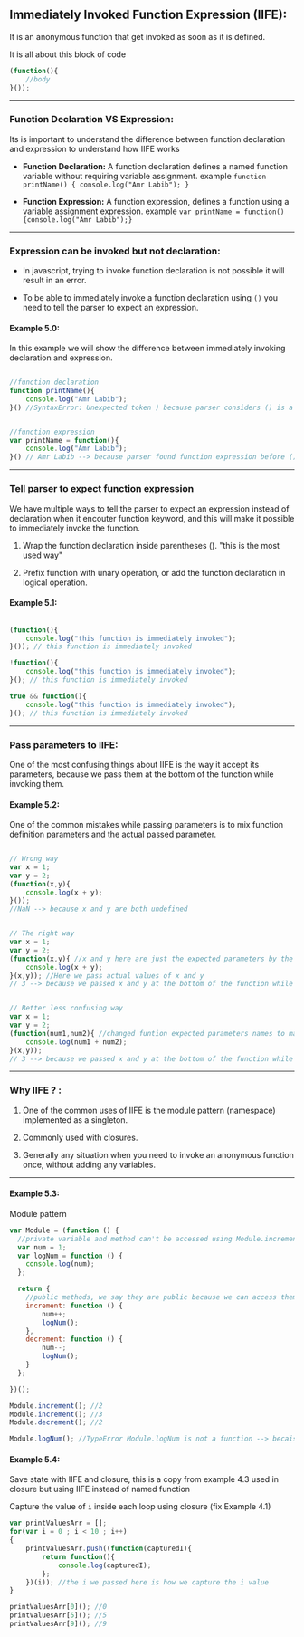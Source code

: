 ## Immediately Invoked Function Expression (IIFE):
It is an anonymous function that get invoked as soon as it is defined.

It is all about this block of code

```javascript
(function(){
	//body
}());
```

---

### Function Declaration VS Expression:
Its is important to understand the difference between function declaration and expression to understand how IIFE works

* **Function Declaration:**
A function declaration defines a named function variable without requiring variable assignment. example `function printName() { console.log("Amr Labib"); }`

* **Function Expression:**
A function expression, defines a function using a variable assignment expression. example `var printName = function(){console.log("Amr Labib");}`

---

### Expression can be invoked but not declaration:
* In javascript, trying to invoke function declaration is not possible it will result in an error.

* To be able to immediately invoke a function declaration using `()` you need to tell the parser to expect an expression.


#### Example 5.0:

In this example we will show the difference between immediately invoking declaration and expression.

```javascript

//function declaration
function printName(){
	console.log("Amr Labib");
}() //SyntaxError: Unexpected token ) because parser considers () is a completely different expression than the function and it expected to have an actual expression inside the parentheses like (1+2) but found nothing.


//function expression
var printName = function(){
	console.log("Amr Labib");
}() // Amr Labib --> because parser found function expression before (), and the parentheses are considered to call the function.

```

---

### Tell parser to expect function expression

We have multiple ways to tell the parser to expect an expression instead of declaration when it encouter function keyword, and this will make it possible to immediately invoke the function.

1. Wrap the function declaration inside parentheses (). "this is the most used way"

2. Prefix function with unary operation, or add the function declaration in logical operation.

#### Example 5.1:

```javascript

(function(){
	console.log("this function is immediately invoked");
}()); // this function is immediately invoked

!function(){
	console.log("this function is immediately invoked");
}(); // this function is immediately invoked

true && function(){
	console.log("this function is immediately invoked");
}(); // this function is immediately invoked

```

---

### Pass parameters to IIFE:

One of the most confusing things about IIFE is the way it accept its parameters, because we pass them at the bottom of the function while invoking them.

#### Example 5.2:

One of the common mistakes while passing parameters is to mix function definition parameters and the actual passed parameter.

```javascript

// Wrong way
var x = 1;
var y = 2;
(function(x,y){
	console.log(x + y);
}()); 
//NaN --> because x and y are both undefined


// The right way
var x = 1;
var y = 2;
(function(x,y){ //x and y here are just the expected parameters by the function
	console.log(x + y);
}(x,y)); //Here we pass actual values of x and y
// 3 --> because we passed x and y at the bottom of the function while invoking it.


// Better less confusing way
var x = 1;
var y = 2;
(function(num1,num2){ //changed funtion expected parameters names to make it clear that they are different from the actual passed values
	console.log(num1 + num2);
}(x,y)); 
// 3 --> because we passed x and y at the bottom of the function while invoking it.

```

---

### Why IIFE ? :

1. One of the common uses of IIFE is the module pattern (namespace) implemented as a singleton.

2. Commonly used with closures.

3. Generally any situation when you need to invoke an anonymous function once, without adding any variables.

--- 

#### Example 5.3:

Module pattern

```javascript
var Module = (function () {
  //private variable and method can't be accessed using Module.increment
  var num = 1;
  var logNum = function () {
  	console.log(num);
  };

  return {
  	//public methods, we say they are public because we can access them using Module.increment or Module.decrement
    increment: function () {
    	num++;
    	logNum();
    },
    decrement: function () {
    	num--;
    	logNum();
    }
  };

})();

Module.increment(); //2
Module.increment(); //3
Module.decrement(); //2

Module.logNum(); //TypeError Module.logNum is not a function --> becaise logNum is private method inside the module
```


#### Example 5.4:

Save state with IIFE and closure, this is a copy from example 4.3 used in closure but using IIFE instead of named function

Capture the value of `i` inside each loop using closure (fix Example 4.1)

```javascript
var printValuesArr = [];
for(var i = 0 ; i < 10 ; i++)
{
    printValuesArr.push((function(capturedI){
    	return function(){
            console.log(capturedI);
        };
    })(i)); //the i we passed here is how we capture the i value
}

printValuesArr[0](); //0
printValuesArr[5](); //5
printValuesArr[9](); //9
```










